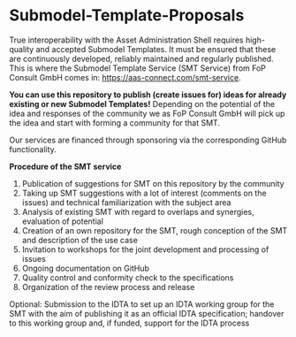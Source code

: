 # Submodel-Template-Proposals

True interoperability with the Asset Administration Shell requires high-quality and accepted Submodel Templates. It must be ensured that these are continuously developed, reliably maintained and regularly published. This is where the Submodel Template Service (SMT Service) from FoP Consult GmbH comes in: https://aas-connect.com/smt-service.

**You can use this repository to publish (create issues for) ideas for already existing or new Submodel Templates!** Depending on the potential of the idea and responses of the community we as FoP Consult GmbH will pick up the idea and start with forming a community for that SMT.

Our services are financed through sponsoring via the corresponding GitHub functionality.


**Procedure of the SMT service**

1. Publication of suggestions for SMT on this repository by the community
2. Taking up SMT suggestions with a lot of interest (comments on the issues) and technical familiarization with the subject area
3. Analysis of existing SMT with regard to overlaps and synergies, evaluation of potential 
4. Creation of an own repository for the SMT, rough conception of the SMT and description of the use case 
5. Invitation to workshops for the joint development and processing of issues
6. Ongoing documentation on GitHub
7. Quality control and conformity check to the specifications
8. Organization of the review process and release
   
Optional: Submission to the IDTA to set up an IDTA working group for the SMT with the aim of publishing it as an official IDTA specification; handover to this working group and, if funded, support for the IDTA process


